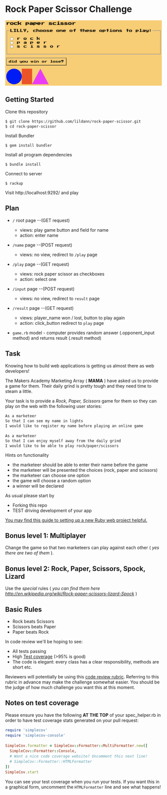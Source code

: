 # Rock Paper Scissor Challenge

![Game view](images/rock-paper-scissor.png)


Getting Started
-----

Clone this repository
```
$ git clone https://github.com/lildann/rock-paper-scissor.git
$ cd rock-paper-scissor
```

Install Bundler
```
$ gem install bundler
```

Install all program dependencies
```
$ bundle install
```

Connect to server
```
$ rackup
```

Visit http://localhost:9292/ and play




Plan
----
* `/` root page --(GET request) 
  * views: play game button and field for name 
  * action: enter name

* `/name` page --(POST request)
  * views: no view, redirect to `/play` page

* `/play` page --(GET request)
  * views: rock paper scissor as checkboxes
  * action: select one

* `/input` page --(POST request)
  * views: no view, redirect to `result` page

* `/result` page --(GET request)
  * views: player_name won / lost, button to play again
  * action: click_button redirect to `play` page 

* `game.rb` model - computer provides random answer (.opponent_input method) and returns result (.result method)


Task
----

Knowing how to build web applications is getting us almost there as web developers!

The Makers Academy Marketing Array ( **MAMA** ) have asked us to provide a game for them. Their daily grind is pretty tough and they need time to steam a little.

Your task is to provide a _Rock, Paper, Scissors_ game for them so they can play on the web with the following user stories:

```
As a marketeer
So that I can see my name in lights
I would like to register my name before playing an online game

As a marketeer
So that I can enjoy myself away from the daily grind
I would like to be able to play rock/paper/scissors
```

Hints on functionality

- the marketeer should be able to enter their name before the game
- the marketeer will be presented the choices (rock, paper and scissors)
- the marketeer can choose one option
- the game will choose a random option
- a winner will be declared


As usual please start by

* Forking this repo
* TEST driving development of your app

[You may find this guide to setting up a new Ruby web project helpful.](https://github.com/makersacademy/course/blob/main/pills/ruby_web_project_setup_list.md)

## Bonus level 1: Multiplayer

Change the game so that two marketeers can play against each other ( _yes there are two of them_ ).

## Bonus level 2: Rock, Paper, Scissors, Spock, Lizard

Use the _special_ rules ( _you can find them here http://en.wikipedia.org/wiki/Rock-paper-scissors-lizard-Spock_ )

## Basic Rules

- Rock beats Scissors
- Scissors beats Paper
- Paper beats Rock

In code review we'll be hoping to see:

* All tests passing
* High [Test coverage](https://github.com/makersacademy/course/blob/main/pills/test_coverage.md) (>95% is good)
* The code is elegant: every class has a clear responsibility, methods are short etc.

Reviewers will potentially be using this [code review rubric](docs/review.md).  Referring to this rubric in advance may make the challenge somewhat easier.  You should be the judge of how much challenge you want this at this moment.

Notes on test coverage
----------------------

Please ensure you have the following **AT THE TOP** of your spec_helper.rb in order to have test coverage stats generated
on your pull request:

```ruby
require 'simplecov'
require 'simplecov-console'

SimpleCov.formatter = SimpleCov::Formatter::MultiFormatter.new([
  SimpleCov::Formatter::Console,
  # Want a nice code coverage website? Uncomment this next line!
  # SimpleCov::Formatter::HTMLFormatter
])
SimpleCov.start
```

You can see your test coverage when you run your tests. If you want this in a graphical form, uncomment the `HTMLFormatter` line and see what happens!
